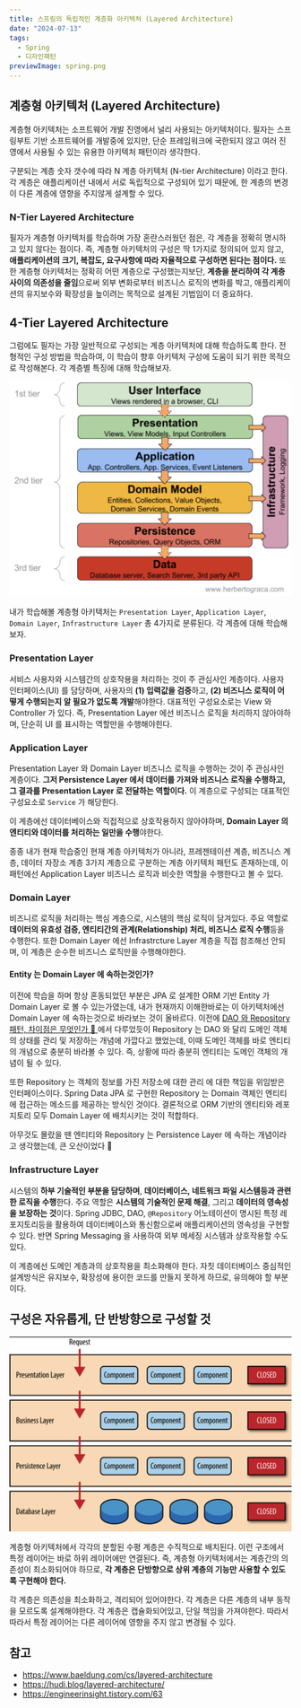 ```yaml
---
title: 스프링의 독립적인 계층화 아키텍처 (Layered Architecture)
date: "2024-07-13"
tags:
  - Spring
  - 디자인패턴
previewImage: spring.png
---
```


## 계층형 아키텍처 (Layered Architecture)

계층형 아키텍처는 소프트웨어 개발 진영에서 널리 사용되는 아키텍처이다. 필자는 스프링부트 기반 소프트웨어를 개발중에 있지만, 단순 프레임워크에 국한되지 않고 여러 진영에서 사용될 수 있는 유용한 아키텍처 패턴이라 생각한다.

구분되는 계층 숫자 갯수에 따라 N 계층 아키텍처 (N-tier Architecture) 이라고 한다. 각 계층은 애플리케이션 내에서 서로 독립적으로 구성되어 있기 때문에, 한 계층의 변경이 다른 계층에 영향을 주지않게 설계할 수 있다. 

### N-Tier Layered Architecture 

필자가 계층형 아키텍처를 학습하며 가장 혼란스러웠던 점은, 각 계층을 정확히 명시하고 있지 않다는 점이다. 즉, 계층형 아키텍처의 구성은 딱 1가지로 정의되어 있지 않고, **애플리케이션의 크기, 복잡도, 요구사항에 따라 자율적으로 구성하면 된다는 점이다.**  또한 계층형 아키텍처는 정확히 어떤 계층으로 구성했는지보단, **계층을 분리하여 각 계층 사이의 의존성을 줄임**으로써 외부 변화로부터 비즈니스 로직의 변화를 박고, 애플리케이션의 유지보수와 확장성을 높이려는 목적으로 설계된 기법임이 더 중요하다.

## 4-Tier Layered Architecture

그럼에도 필자는 가장 일반적으로 구성되는 계층 아키텍처에 대해 학습하도록 한다. 전형적인 구성 방법을 학습하여, 이 학습이 향후 아키텍처 구성에 도움이 되기 위한 목적으로 작성해본다. 각 계층별 특징에 대해 학습해보자.

![alt text](image-1.png)

내가 학습해볼 계층형 아키텍처는 `Presentation Layer`, `Application Layer`, `Domain Layer`, `Infrastructure Layer` 총 4가지로 분류된다. 각 계층에 대해 학습해보자.

### Presentation Layer

서비스 사용자와 시스템간의 상호작용을 처리하는 것이 주 관심사인 계층이다. 사용자 인터페이스(UI) 를 담당하며, 사용자의 **(1) 입력값을 검증**하고, **(2) 비즈니스 로직이 어떻게 수행되는지 알 필요가 없도록 개발**해야한다. 대표적인 구성요소로는 View 와 Controller 가 있다. 즉, Presentation Layer 에선 비즈니스 로직을 처리하지 않아야하며, 단순히 UI 를 표시하는 역할만을 수행해야힌다.

### Application Layer

Presentation Layer 와 Domain Layer 비즈니스 로직을 수행하는 것이 주 관심사인 계층이다. **그저 Persistence Layer 에서 데이터를 가져와 비즈니스 로직을 수행하고, 그 결과를 Presentation Layer 로 전달하는 역할이다.** 이 계층으로 구성되는 대표적인 구성요소로 `Service` 가 해당한다.

이 계층에선 데이터베이스와 직접적으로 상호작용하지 않아야하며, **Domain Layer 의 엔티티와 데이터를 처리하는 일만을 수행**야한다. 

종종 내가 현재 학습중인 현재 계층 아키텍처가 아니라, 프레젠테이션 계층, 비즈니스 계층, 데이터 자장소 계층 3가지 계층으로 구분하는 계층 아키텍처 패턴도 존재하는데, 이 패턴에선 Application Layer  비즈니스 로직과 비슷한 역할을 수행한다고 볼 수 있다.


### Domain Layer

비즈니르 로직을 처리하는 핵심 계층으로, 시스템의 핵심 로직이 담겨있다. 주요 역할로 **데이터의 유효성 검증, 엔티티간의 관계(Relationship) 처리, 비즈니스 로직 수행**등을 수행한다. 또한 Domain Layer 에선 Infrastrcture Layer 계층을 직접 참조해선 안되며, 이 계층은 순수한 비즈니스 로직만을 수행해야한다.

#### Entity 는 Domain Layer 에 속하는것인가? 

이전에 학습을 하며 항상 혼동되었던 부분은 JPA 로 설계한 ORM 기반 Entity 가 Domain Layer 로 볼 수 있는가였는데, 내가 현재까지 이해한바로는 이 아키텍처에선 Domain Layer 에 속하는것으로 바라보는 것이 올바르다.  이전에 [DAO 와 Repository 패턴, 차이점은 무엇인가 🤷
](https://haon.blog/spring/dao-repository/) 에서 다루었듯이 Repository 는 DAO 와 달리 도메인 객체의 상태를 관리 및 저장하는 개념에 가깝다고 했었는데, 이때 도메인 객체를 바로 엔티티의 개념으로 충분히 바라볼 수 있다. 즉, 상황에 따라 충분히 엔티티는 도메인 객체의 개념이 될 수 있다.

또한 Repository 는 객체의 정보를 가진 저장소에 대한 관리 에 대한 책임을 위임받은 인터페이스이다. Spring Data JPA 로 구현한 Repository 는 Domain 객체인 엔티티에 접근하는 메소드를 제공하는 방식인 것이다. 결론적으로 ORM 기반의 엔티티와 레포지토리 모두 Domain Layer 에 배치시키는 것이 적합하다.

아무것도 몰랐을 땐 엔티티와 Repository 는 Persistence Layer 에 속하는 개념이라고 생각했는데, 큰 오산이었다 🥲

### Infrastructure Layer 

시스템의 **하부 기술적인 부분을 담당하며**, **데이터베이스, 네트워크 파일 시스템등과 관련한 로직을 수행**한다. 주요 역할은 **시스템의 기술적인 문제 해결**, 그리고 **데이터의 영속성을 보장하는 것**이다. Spring JDBC, DAO, `@Repository` 어노테이션이 명시된 특정 레포지토리등을 활용하여 데이터베이스와 통신함으로써 애플리케이션의 영속성을 구현할 수 있다. 반면 Spring Messaging 을 사용하여 외부 메세징 시스템과 상호작용할 수도 있다.

이 계층에선 도메인 계층과의 상호작용을 최소화해야 한다. 자칫 데이터베이스 중심적인 설계방식은 유지보수, 확장성에 용이한 코드를 만들지 못하게 하므로, 유의해야 할 부분이다. 

## 구성은 자유롭게, 단 반방향으로 구성할 것

![alt text](image-2.png)

계층형 아키텍처에서 각각의 분할된 수평 계층은 수직적으로 배치된다. 이런 구조에서 특정 레이어는 바로 하위 레이어에만 연결된다. 즉, 계층형 아키텍처에서는 계층간의 의존성이 최소화되어야 하므로, **각 계층은 단방향으로 상위 계층의 기능만 사용할 수 있도록 구현해야 한다.**

각 계층은 의존성을 최소화하고, 격리되어 있어야한다. 각 계층은 다른 계층의 내부 동작을 모르도록 설계해야한다. 각 계층은 캡슐화되어있고, 단일 책임을 가져야한다. 따라서 따라서 특정 레이어는 다른 레이어에 영향을 주지 않고 변경될 수 있다.



## 참고

- https://www.baeldung.com/cs/layered-architecture
- https://hudi.blog/layered-architecture/
- https://engineerinsight.tistory.com/63